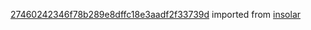 [27460242346f78b289e8dffc18e3aadf2f33739d](https://github.com/insolar/insolar/commit/27460242346f78b289e8dffc18e3aadf2f33739d) imported from [insolar](https://github.com/insolar/insolar)
